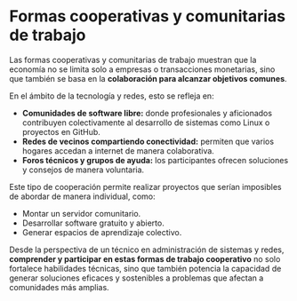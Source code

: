 # Formas cooperativas y comunitarias de trabajo

Las formas cooperativas y comunitarias de trabajo muestran que la economía no se limita solo a empresas o transacciones monetarias, sino que también se basa en la **colaboración para alcanzar objetivos comunes**.

En el ámbito de la tecnología y redes, esto se refleja en:

- **Comunidades de software libre:** donde profesionales y aficionados contribuyen colectivamente al desarrollo de sistemas como Linux o proyectos en GitHub.
- **Redes de vecinos compartiendo conectividad:** permiten que varios hogares accedan a internet de manera colaborativa.
- **Foros técnicos y grupos de ayuda:** los participantes ofrecen soluciones y consejos de manera voluntaria.

Este tipo de cooperación permite realizar proyectos que serían imposibles de abordar de manera individual, como:

- Montar un servidor comunitario.
- Desarrollar software gratuito y abierto.
- Generar espacios de aprendizaje colectivo.

Desde la perspectiva de un técnico en administración de sistemas y redes, **comprender y participar en estas formas de trabajo cooperativo** no solo fortalece habilidades técnicas, sino que también potencia la capacidad de generar soluciones eficaces y sostenibles a problemas que afectan a comunidades más amplias.
